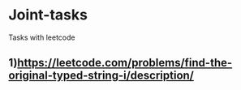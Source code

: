 # Joint-tasks
Tasks with leetcode
## 1)https://leetcode.com/problems/find-the-original-typed-string-i/description/
